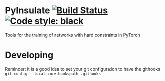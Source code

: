 # PyInsulate [![Build Status](https://travis-ci.com/gelijergensen/pyinsulate.svg?token=JdexHmEcyj7BDKQEoi8S&branch=master)](https://travis-ci.com/gelijergensen/pyinsulate) [![Code style: black](https://img.shields.io/badge/code%20style-black-000000.svg)](https://github.com/psf/black)
Tools for the training of networks with hard constraints in PyTorch


# Developing

Reminder: it is a good idea to set your git configuration to have the githooks
`git config --local core.hookspath .githooks`
